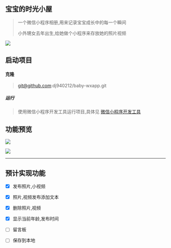 ## 宝宝的时光小屋

> 一个微信小程序相册,用来记录宝宝成长中的每一个瞬间
>
> 小外甥女去年出生,给她做个小程序来存放她的照片视频


![](http://oupfkjs5r.bkt.clouddn.com/gh_262be9a97cb2_258.jpg)
## 启动项目
#### 克隆

> git@github.com:dj940212/baby-wxapp.git

##### 运行

> 使用微信小程序开发工具运行项目,具体见 [微信小程序开发工具](https://mp.weixin.qq.com/debug/wxadoc/dev/devtools/devtools.html)



## 功能预览

![](http://image.dingjian.name/blog/170920/3JG9e6HDF9.gif)


![](http://image.dingjian.name/blog/170920/G8lcad0iAi.jpg?imageslim)

----

## 预计实现功能

- [x] 发布照片,小视频

- [x] 照片,视频发布添加文本

- [x] 删除照片,视频

- [x] 显示当前年龄,发布时间

- [ ] 留言板

- [ ] 保存到本地

